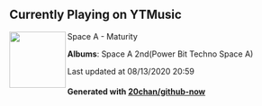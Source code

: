 ## Currently Playing on YTMusic

[<img align="left" width="100" src="https://lh3.googleusercontent.com/Xkg25KwCqeUkhAXSzBP_SJslX9GkkNXRZJEh7B6BE5j33HIr87qyCmV0b9b76krLHuW650DIYaaTMMpW">](https://music.youtube.com/channel/UCYiBYNKBZY3OtdRSENzz8BA)

Space A - Maturity

**Albums**: Space A 2nd(Power Bit Techno Space A)

Last updated at 08/13/2020 20:59

#### Generated with [20chan/github-now](https://github.com/20chan/github-now)


<!--
**20chan/20chan** is a ✨ _special_ ✨ repository because its `README.md` (this file) appears on your GitHub profile.

Here are some ideas to get you started:

- 🔭 I’m currently working on ...
- 🌱 I’m currently learning ...
- 👯 I’m looking to collaborate on ...
- 🤔 I’m looking for help with ...
- 💬 Ask me about ...
- 📫 How to reach me: ...
- 😄 Pronouns: ...
- ⚡ Fun fact: ...
-->
